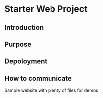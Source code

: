 # Starter Web Project	

## Introduction

## Purpose

## Depoloyment


## How to communicate

Sample website with plenty of files for demos